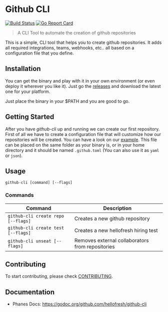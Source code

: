 # Github CLI

[![Build Status](https://travis-ci.org/hellofresh/github-cli.svg?branch=master)](https://travis-ci.org/hellofresh/github-cli)
[![Go Report Card](https://goreportcard.com/badge/github.com/hellofresh/github-cli)](https://goreportcard.com/report/github.com/hellofresh/github-cli)

> A CLI Tool to automate the creation of github repositories

This is a simple, CLI tool that helps you to create github repositories. 
It adds all required integrations, teams, webhooks, etc.. all based on a configuration file that you define.

## Installation

You can get the binary and play with it in your own environment (or even deploy it wherever you like it).
Just go the [releases](https://github.com/hellofresh/github-cli/releases) and download the latest one for your platform.

Just place the binary in your $PATH and you are good to go.

## Getting Started

After you have *github-cli* up and running we can create our first repository.
First of all we have to create a configuration file that will customize how our repositories will be created. You can have a look on our [example](.github.sample.toml).
This file can be placed on the same folder as your binary is, or in your home directory and it should be named `.github.toml` (You can also use it as `yaml` or `json`).

## Usage

```
github-cli [command] [--flags]
``` 

### Commands

| Command                  | Description                          |
|--------------------------|--------------------------------------|
| `github-cli create repo [--flags]` | Creates a new github repository      |
| `github-cli create test [--flags]` | Creates a new hellofresh hiring test |
| `github-cli unseat [--flags]`      | Removes external collaborators from repositories |

## Contributing

To start contributing, please check [CONTRIBUTING](CONTRIBUTING.md).

## Documentation

* Phanes Docs: https://godoc.org/github.com/hellofresh/github-cli
